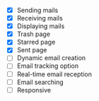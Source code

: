- [x] Sending mails
- [x] Receiving mails
- [x] Displaying mails
- [x] Trash page
- [x] Starred page
- [x] Sent page
- [ ] Dynamic email creation
- [ ] Email tracking option
- [ ] Real-time email reception
- [ ] Email searching
- [ ] Responsive

